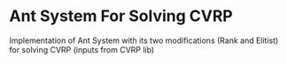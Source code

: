# Ant System For Solving CVRP
 Implementation of Ant System with its two modifications (Rank and Elitist) for solving CVRP (inputs from CVRP lib)
